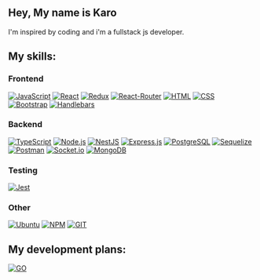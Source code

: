 ## Hey, My name is Karo

I'm inspired by coding and i'm a fullstack js developer.

My skills:
----
### Frontend
[![JavaScript](https://img.shields.io/badge/JavaScript-323330?style=for-the-badge&logo=javascript&logoColor=F7DF1E)](https://github.com/karoxa3)
[![React](https://img.shields.io/badge/React-20232A?style=for-the-badge&logo=react&logoColor=61DAFB)](https://github.com/karoxa3)
[![Redux](https://img.shields.io/badge/Redux-593D88?style=for-the-badge&logo=redux&logoColor=white)](https://github.com/karoxa3)
[![React-Router](https://img.shields.io/badge/React_Router-CA4245?style=for-the-badge&logo=react-router&logoColor=white)](https://github.com/karoxa3)
[![HTML](https://img.shields.io/badge/HTML5-E34F26?style=for-the-badge&logo=html5&logoColor=white)](https://github.com/karoxa3)
[![CSS](https://img.shields.io/badge/CSS3-1572B6?style=for-the-badge&logo=css3&logoColor=white)](https://github.com/karoxa3)
[![Bootstrap](https://img.shields.io/badge/Bootstrap-563D7C?style=for-the-badge&logo=bootstrap&logoColor=white)](https://github.com/karoxa3)
[![Handlebars](https://img.shields.io/badge/Handlebars.js-f0772b?style=for-the-badge&logo=handlebarsdotjs&logoColor=black)](https://github.com/karoxa3)
### Backend
[![TypeScript](https://img.shields.io/badge/TypeScript-007ACC?style=for-the-badge&logo=typescript&logoColor=white)](https://github.com/karoxa3)
[![Node.js](https://img.shields.io/badge/Node.js-339933?style=for-the-badge&logo=nodedotjs&logoColor=white)](https://github.com/karoxa3)
[![NestJS](https://img.shields.io/badge/nestjs-%23E0234E.svg?style=for-the-badge&logo=nestjs&logoColor=white)](https://github.com/karoxa3)
[![Express.js](https://img.shields.io/badge/Express.js-000000?style=for-the-badge&logo=express&logoColor=white)](https://github.com/karoxa3)
[![PostgreSQL](https://img.shields.io/badge/PostgreSQL-316192?style=for-the-badge&logo=postgresql&logoColor=white)](https://github.com/karoxa3)
[![Sequelize](https://img.shields.io/badge/Sequelize-52B0E7?style=for-the-badge&logo=Sequelize&logoColor=white)](https://github.com/karoxa3)
[![Postman](https://img.shields.io/badge/Postman-FF6C37?style=for-the-badge&logo=Postman&logoColor=white)](https://github.com/karoxa3)
[![Socket.io](https://img.shields.io/badge/Socket.io-010101?&style=for-the-badge&logo=Socket.io&logoColor=white)](https://github.com/karoxa3)
[![MongoDB](https://img.shields.io/badge/MongoDB-4EA94B?style=for-the-badge&logo=mongodb&logoColor=white)](https://github.com/karoxa3)

### Testing
[![Jest](https://img.shields.io/badge/Jest-C21325?style=for-the-badge&logo=jest&logoColor=white)](https://github.com/karoxa3)
### Other
[![Ubuntu](https://img.shields.io/badge/Ubuntu-E95420?style=for-the-badge&logo=ubuntu&logoColor=white)](https://github.com/karoxa3)
[![NPM](https://img.shields.io/badge/npm-CB3837?style=for-the-badge&logo=npm&logoColor=white)](https://github.com/karoxa3)
[![GIT](https://img.shields.io/badge/GIT-E44C30?style=for-the-badge&logo=git&logoColor=white)](https://github.com/karoxa3)

## My development plans:
[![GO](https://img.shields.io/badge/Go-00ADD8?style=for-the-badge&logo=go&logoColor=white)](https://github.com/karoxa3)





